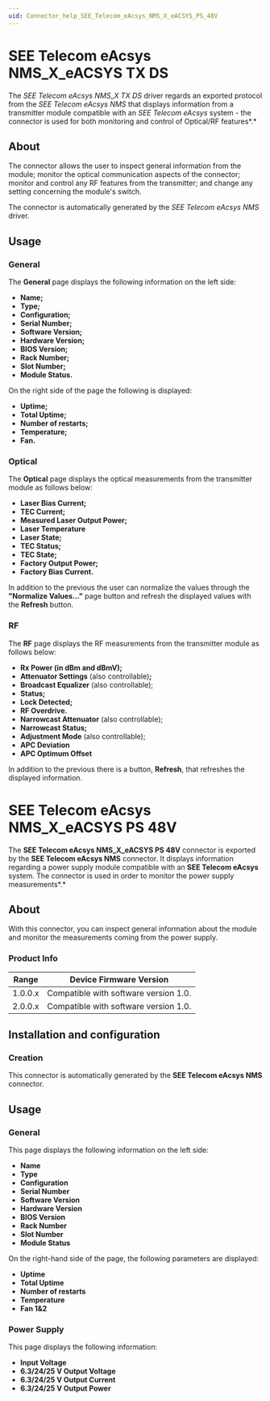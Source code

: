 ```yaml
---
uid: Connector_help_SEE_Telecom_eAcsys_NMS_X_eACSYS_PS_48V
---
```


# SEE Telecom eAcsys NMS_X_eACSYS TX DS

The *SEE Telecom eAcsys NMS_X TX DS* driver regards an exported protocol from the *SEE Telecom eAcsys NMS* that displays information from a transmitter module compatible with an *SEE Telecom eAcsys* system - the connector is used for both monitoring and control of Optical/RF features*.*

## About

The connector allows the user to inspect general information from the module; monitor the optical communication aspects of the connector; monitor and control any RF features from the transmitter; and change any setting concerning the module's switch.

The connector is automatically generated by the *SEE Telecom eAcsys NMS* driver.

## Usage

### General

The **General** page displays the following information on the left side:

- **Name;**
- **Type;**
- **Configuration;**
- **Serial Number;**
- **Software Version;**
- **Hardware Version;**
- **BIOS Version;**
- **Rack Number;**
- **Slot Number;**
- **Module Status.**

On the right side of the page the following is displayed:

- **Uptime;**
- **Total Uptime;**
- **Number of restarts;**
- **Temperature;**
- **Fan.**

### Optical

The **Optical** page displays the optical measurements from the transmitter module as follows below:

- **Laser Bias Current;**
- **TEC Current;**
- **Measured Laser Output Power;**
- **Laser Temperature**
- **Laser State;**
- **TEC Status;**
- **TEC State;**
- **Factory Output Power;**
- **Factory Bias Current.**

In addition to the previous the user can normalize the values through the **"Normalize Values..."** page button and refresh the displayed values with the **Refresh** button.

### RF

The **RF** page displays the RF measurements from the transmitter module as follows below:

- **Rx Power (in dBm and dBmV);**
- **Attenuator Settings** (also controllable)**;**
- **Broadcast Equalizer** (also controllable);
- **Status;**
- **Lock Detected;**
- **RF Overdrive.**
- **Narrowcast Attenuator** (also controllable);
- **Narrowcast Status;**
- **Adjustment Mode** (also controllable);
- **APC Deviation**
- **APC Optimum Offset**

In addition to the previous there is a button, **Refresh**, that refreshes the displayed information.

# SEE Telecom eAcsys NMS_X_eACSYS PS 48V

The **SEE Telecom eAcsys NMS_X_eACSYS PS 48V** connector is exported by the **SEE Telecom eAcsys NMS** connector. It displays information regarding a power supply module compatible with an **SEE Telecom eAcsys** system. The connector is used in order to monitor the power supply measurements*.*

## About

With this connector, you can inspect general information about the module and monitor the measurements coming from the power supply.

### Product Info

| **Range** | **Device Firmware Version**           |
|------------------|---------------------------------------|
| 1.0.0.x          | Compatible with software version 1.0. |
| 2.0.0.x          | Compatible with software version 1.0. |

## Installation and configuration

### Creation

This connector is automatically generated by the **SEE Telecom eAcsys NMS** connector.

## Usage

### General

This page displays the following information on the left side:

- **Name**
- **Type**
- **Configuration**
- **Serial Number**
- **Software Version**
- **Hardware Version**
- **BIOS Version**
- **Rack Number**
- **Slot Number**
- **Module Status**

On the right-hand side of the page, the following parameters are displayed:

- **Uptime**
- **Total Uptime**
- **Number of restarts**
- **Temperature**
- **Fan 1&2**

### Power Supply

This page displays the following information:

- **Input Voltage**
- **6.3/24/25 V Output Voltage**
- **6.3/24/25 V Output Current**
- **6.3/24/25 V Output Power**
